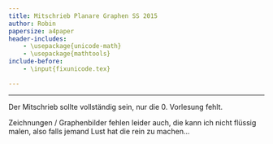 ```yaml
---
title: Mitschrieb Planare Graphen SS 2015
author: Robin
papersize: a4paper
header-includes:
    - \usepackage{unicode-math}
	- \usepackage{mathtools}
include-before:
    - \input{fixunicode.tex}

---
```


---

Der Mitschrieb sollte vollständig sein, nur die 0. Vorlesung fehlt.

Zeichnungen / Graphenbilder fehlen leider auch, die kann ich nicht flüssig malen, also falls jemand Lust hat die rein zu machen...

